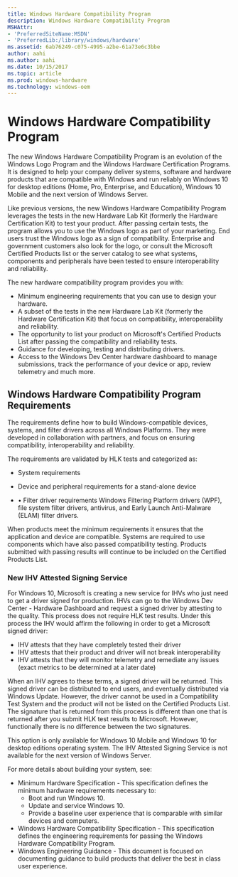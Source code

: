 ```yaml
---
title: Windows Hardware Compatibility Program
description: Windows Hardware Compatibility Program
MSHAttr:
- 'PreferredSiteName:MSDN'
- 'PreferredLib:/library/windows/hardware'
ms.assetid: 6ab76249-c075-4995-a2be-61a73e6c3bbe
author: aahi
ms.author: aahi
ms.date: 10/15/2017
ms.topic: article
ms.prod: windows-hardware
ms.technology: windows-oem
---
```


# Windows Hardware Compatibility Program


The new Windows Hardware Compatibility Program is an evolution of the Windows Logo Program and the Windows Hardware Certification Programs. It is designed to help your company deliver systems, software and hardware products that are compatible with Windows and run reliably on Windows 10 for desktop editions (Home, Pro, Enterprise, and Education), Windows 10 Mobile and the next version of Windows Server.

Like previous versions, the new Windows Hardware Compatibility Program leverages the tests in the new Hardware Lab Kit (formerly the Hardware Certification Kit) to test your product. After passing certain tests, the program allows you to use the Windows logo as part of your marketing. End users trust the Windows logo as a sign of compatibility. Enterprise and government customers also look for the logo, or consult the Microsoft Certified Products list or the server catalog to see what systems, components and peripherals have been tested to ensure interoperability and reliability.

The new hardware compatibility program provides you with:

-   Minimum engineering requirements that you can use to design your hardware.
-   A subset of the tests in the new Hardware Lab Kit (formerly the Hardware Certification Kit) that focus on compatibility, interoperability and reliability.
-   The opportunity to list your product on Microsoft's Certified Products List after passing the compatibility and reliability tests.
-   Guidance for developing, testing and distributing drivers.
-   Access to the Windows Dev Center hardware dashboard to manage submissions, track the performance of your device or app, review telemetry and much more.

## <span id="Windows_Hardware_Compatibility_Program__Requirements"></span><span id="windows_hardware_compatibility_program__requirements"></span><span id="WINDOWS_HARDWARE_COMPATIBILITY_PROGRAM__REQUIREMENTS"></span>Windows Hardware Compatibility Program Requirements


The requirements define how to build Windows-compatible devices, systems, and filter drivers across all Windows Platforms. They were developed in collaboration with partners, and focus on ensuring compatibility, interoperability and reliability.

The requirements are validated by HLK tests and categorized as:

-   System requirements

-   Device and peripheral requirements for a stand-alone device

-   • Filter driver requirements Windows Filtering Platform drivers (WPF), file system filter drivers, antivirus, and Early Launch Anti-Malware (ELAM) filter drivers.

When products meet the minimum requirements it ensures that the application and device are compatible. Systems are required to use components which have also passed compatibility testing. Products submitted with passing results will continue to be included on the Certified Products List.

### <span id="New_IHV_Attested_Signing_Service"></span><span id="new_ihv_attested_signing_service"></span><span id="NEW_IHV_ATTESTED_SIGNING_SERVICE"></span>New IHV Attested Signing Service

For Windows 10, Microsoft is creating a new service for IHVs who just need to get a driver signed for production. IHVs can go to the Windows Dev Center - Hardware Dashboard and request a signed driver by attesting to the quality. This process does not require HLK test results. Under this process the IHV would affirm the following in order to get a Microsoft signed driver:

-   IHV attests that they have completely tested their driver
-   IHV attests that their product and driver will not break interoperability
-   IHV attests that they will monitor telemetry and remediate any issues (exact metrics to be determined at a later date)

When an IHV agrees to these terms, a signed driver will be returned. This signed driver can be distributed to end users, and eventually distributed via Windows Update. However, the driver cannot be used in a Compatibility Test System and the product will not be listed on the Certified Products List. The signature that is returned from this process is different than one that is returned after you submit HLK test results to Microsoft. However, functionally there is no difference between the two signatures.

This option is only available for Windows 10 Mobile and Windows 10 for desktop editions operating system. The IHV Attested Signing Service is not available for the next version of Windows Server.

For more details about building your system, see:

-   Minimum Hardware Specification - This specification defines the minimum hardware requirements necessary to:
    -   Boot and run Windows 10.
    -   Update and service Windows 10.
    -   Provide a baseline user experience that is comparable with similar devices and computers.
-   Windows Hardware Compatibility Specification - This specification defines the engineering requirements for passing the Windows Hardware Compatibility Program.
-   Windows Engineering Guidance - This document is focused on documenting guidance to build products that deliver the best in class user experience.

 

 






